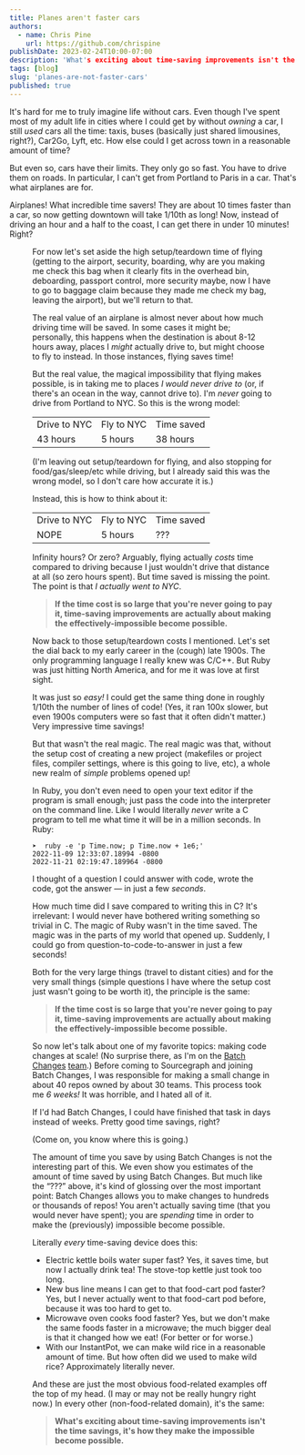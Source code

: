 ```yaml
---
title: Planes aren't faster cars
authors:
  - name: Chris Pine
    url: https://github.com/chrispine
publishDate: 2023-02-24T10:00-07:00
description: 'What's exciting about time-saving improvements isn't the time savings, it's how they make the impossible become possible.'
tags: [blog]
slug: 'planes-are-not-faster-cars'
published: true
---
```


It's hard for me to truly imagine life without cars. Even though I've spent most of my adult life in cities where I could get by without _owning_ a car, I still _used_ cars all the time: taxis, buses (basically just shared limousines, right?), Car2Go, Lyft, etc. How else could I get across town in a reasonable amount of time?

But even so, cars have their limits. They only go so fast. You have to drive them on roads. In particular, I can't get from Portland to Paris in a car. That's what airplanes are for.

Airplanes! What incredible time savers! They are about 10 times faster than a car, so now getting downtown will take 1/10th as long! Now, instead of driving an hour and a half to the coast, I can get there in under 10 minutes! Right?

<Figure
  src="https://storage.googleapis.com/sourcegraph-assets/blog/blog-well-yes-but-no.jpeg"
  alt="Well yes, but actually no"
/>


For now let's set aside the high setup/teardown time of flying (getting to the airport, security, boarding, why are you making me check this bag when it clearly fits in the overhead bin, deboarding, passport control, more security maybe, now I have to go to baggage claim because they made me check my bag, leaving the airport), but we'll return to that.

The real value of an airplane is almost never about how much driving time will be saved. In some cases it might be; personally, this happens when the destination is about 8-12 hours away, places I _might_ actually drive to, but might choose to fly to instead. In those instances, flying saves time!

But the real value, the magical impossibility that flying makes possible, is in taking me to places _I would never drive to_ (or, if there's an ocean in the way, cannot drive to). I'm _never_ going to drive from Portland to NYC. So this is the wrong model:


<table>
  <tr>
   <td>Drive to NYC</td>
   <td>Fly to NYC</td>
   <td>Time saved</td>
  </tr>
  <tr>
   <td>43 hours</td>
   <td>5 hours</td>
   <td>38 hours</td>
  </tr>
</table>


(I'm leaving out setup/teardown for flying, and also stopping for food/gas/sleep/etc while driving, but I already said this was the wrong model, so I don't care how accurate it is.)

Instead, this is how to think about it:

<table>
  <tr>
   <td>Drive to NYC</td>
   <td>Fly to NYC</td>
   <td>Time saved</td>
  </tr>
  <tr>
   <td>NOPE</td>
   <td>5 hours</td>
   <td>???</td>
  </tr>
</table>


Infinity hours? Or zero? Arguably, flying actually _costs_ time compared to driving because I just wouldn't drive that distance at all (so zero hours spent). But time saved is missing the point. The point is that _I actually went to NYC_.


> **If the time cost is so large that you're never going to pay it, time-saving improvements are actually about making the effectively-impossible become possible.**

Now back to those setup/teardown costs I mentioned. Let's set the dial back to my early career in the (cough) late 1900s. The only programming language I really knew was C/C++. But Ruby was just hitting North America, and for me it was love at first sight.

It was just so _easy!_ I could get the same thing done in roughly 1/10th the number of lines of code! (Yes, it ran 100x slower, but even 1900s computers were so fast that it often didn't matter.) Very impressive time savings!

But that wasn't the real magic. The real magic was that, without the setup cost of creating a new project (makefiles or project files, compiler settings, where is this going to live, etc), a whole new realm of _simple_ problems opened up!

In Ruby, you don't even need to open your text editor if the program is small enough; just pass the code into the interpreter on the command line. Like I would literally _never_ write a C program to tell me what time it will be in a million seconds. In Ruby:


```
➤  ruby -e 'p Time.now; p Time.now + 1e6;'
2022-11-09 12:33:07.18994 -0800
2022-11-21 02:19:47.189964 -0800
```


I thought of a question I could answer with code, wrote the code, got the answer — in just a few _seconds_.

How much time did I save compared to writing this in C? It's irrelevant: I would never have bothered writing something so trivial in C. The magic of Ruby wasn't in the time saved. The magic was in the parts of my world that opened up. Suddenly, I could go from question-to-code-to-answer in just a few seconds!

Both for the very large things (travel to distant cities) and for the very small things (simple questions I have where the setup cost just wasn't going to be worth it), the principle is the same:


> **If the time cost is so large that you're never going to pay it, time-saving improvements are actually about making the effectively-impossible become possible.**

So now let's talk about one of my favorite topics: making code changes at scale! (No surprise there, as I'm on the [Batch Changes](https://docs.sourcegraph.com/batch_changes) [team](https://handbook.sourcegraph.com/departments/engineering/teams/batch-changes/).) Before coming to Sourcegraph and joining Batch Changes, I was responsible for making a small change in about 40 repos owned by about 30 teams. This process took me _6 weeks!_ It was horrible, and I hated all of it.

If I'd had Batch Changes, I could have finished that task in days instead of weeks. Pretty good time savings, right?

(Come on, you know where this is going.)

The amount of time you save by using Batch Changes is not the interesting part of this. We even show you estimates of the amount of time saved by using Batch Changes. But much like the “???” above, it's kind of glossing over the most important point: Batch Changes allows you to make changes to hundreds or thousands of repos! You aren't actually saving time (that you would never have spent); you are _spending_ time in order to make the (previously) impossible become possible.

Literally _every_ time-saving device does this:

* Electric kettle boils water super fast? Yes, it saves time, but now I actually drink tea! The stove-top kettle just took too long.
* New bus line means I can get to that food-cart pod faster? Yes, but I never actually went to that food-cart pod before, because it was too hard to get to.
* Microwave oven cooks food faster? Yes, but we don't make the same foods faster in a microwave; the much bigger deal is that it changed how we eat! (For better or for worse.)
* With our InstantPot, we can make wild rice in a reasonable amount of time. But how often did we used to make wild rice? Approximately literally never.

And these are just the most obvious food-related examples off the top of my head. (I may or may not be really hungry right now.) In every other (non-food-related domain), it's the same:

> **What's exciting about time-saving improvements isn't the time savings, it's how they make the impossible become possible.**
